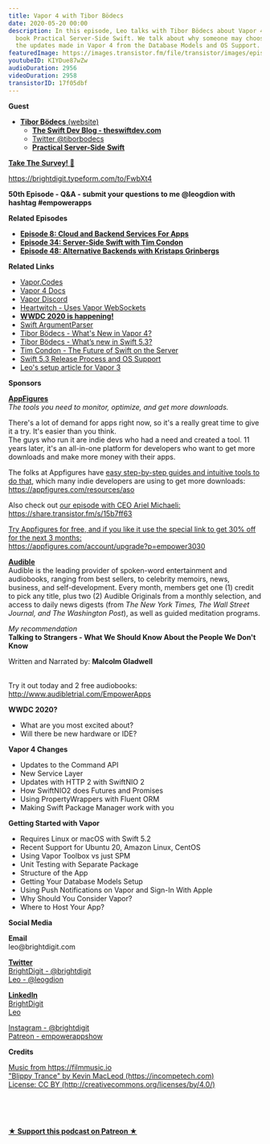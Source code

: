 ```yaml
---
title: Vapor 4 with Tibor Bödecs
date: 2020-05-20 00:00
description: In this episode, Leo talks with Tibor Bödecs about Vapor 4 and his new
  book Practical Server-Side Swift. We talk about why someone may choose Vapor and
  the updates made in Vapor 4 from the Database Models and OS Support.
featuredImage: https://images.transistor.fm/file/transistor/images/episode/251313/full_1589892290-artwork.jpg
youtubeID: KIYDue87wZw
audioDuration: 2956
videoDuration: 2958
transistorID: 17f05dbf
---
```

<p><b>Guest</b></p><ul><li>
<a href="https://t.co/w9s0Xj5sKK?amp=1"><strong>Tibor Bödecs</strong> (website)</a><ul>
<li><a href="https://theswiftdev.com"><strong>The Swift Dev Blog - theswiftdev.com</strong></a></li>
<li><a href="https://twitter.com/tiborbodecs">Twitter @tiborbodecs</a></li>
<li><a href="https://gumroad.com/l/practical-server-side-swift/5uwzmqq"><strong>Practical Server-Side Swift</strong></a></li>
</ul>
</li></ul><p><b><a href="https://brightdigit.typeform.com/to/FwbXt4">Take The Survey! 🙏</a></b></p><p><a href="https://brightdigit.typeform.com/to/FwbXt4">https://brightdigit.typeform.com/to/FwbXt4</a></p><p><strong>50th Episode - Q&amp;A - submit your questions to me @leogdion with hashtag #empowerapps</strong></p><p><b>Related Episodes</b></p><ul>
<li><a href="https://share.transistor.fm/s/ffcb9fc1"><strong>Episode 8: Cloud and Backend Services For Apps</strong></a></li>
<li><a href="https://share.transistor.fm/s/bf0516f2"><strong>Episode 34: Server-Side Swift with Tim Condon</strong></a></li>
<li><a href="https://share.transistor.fm/s/fca974ca"><strong>Episode 48: Alternative Backends with Kristaps Grinbergs</strong></a></li>
</ul><p><b>Related Links</b></p><ul>
<li><a href="https://vapor.codes">Vapor.Codes</a></li>
<li><a href="https://docs.vapor.codes/4.0/">Vapor 4 Docs</a></li>
<li><a href="https://discord.gg/vapor">Vapor Discord</a></li>
<li>
<a href="https://heartwitch.app/">Heartwitch - Uses Vapor WebSockets</a> </li>
<li><a href="https://developer.apple.com/wwdc20/"><strong>WWDC 2020 is happening!</strong></a></li>
<li><a href="https://github.com/apple/swift-argument-parser">Swift ArgumentParser</a></li>
<li><a href="https://theswiftdev.com/whats-new-in-vapor-4/">Tibor Bödecs - What's New in Vapor 4?</a></li>
<li><a href="https://theswiftdev.com/whats-new-in-swift-5-3/">Tibor Bödecs - What’s new in Swift 5.3?</a></li>
<li><a href="https://www.timc.dev/posts/future-of-server-side-swift/">Tim Condon - The Future of Swift on the Server</a></li>
<li><a href="https://swift.org/blog/5-3-release-process/">Swift 5.3 Release Process and OS Support</a></li>
<li><a href="https://learningswift.brightdigit.com/vapor-heroku-ubuntu-setup-deploy/">Leo's setup article for Vapor 3</a></li>
</ul><p><b>Sponsors</b></p><p><a href="https://appfigures.com/account/upgrade?p=empower3030"><strong>AppFigures</strong></a><strong><br></strong><em>The tools you need to monitor, optimize, and get more downloads.</em><strong></strong></p><p>There's a lot of demand for apps right now, so it's a really great time to give it a try. It's easier than you think.<br>The guys who run it are indie devs who had a need and created a tool. 11 years later, it's an all-in-one platform for developers who want to get more downloads and make more money with their apps.</p><p>The folks at Appfigures have <a href="https://appfigures.com/resources/aso">easy step-by-step guides and intuitive tools to do that</a>, which many indie developers are using to get more downloads:<br><a href="https://appfigures.com/resources/aso">https://appfigures.com/resources/aso</a></p><p>Also check out <a href="https://share.transistor.fm/s/15b7ff63">our episode with CEO Ariel Michaeli:<br>https://share.transistor.fm/s/15b7ff63</a></p><p><a href="https://appfigures.com/account/upgrade?p=empower3030">Try Appfigures for free, and if you like it use the special link to get 30% off for the next 3 months:</a><a href="https://www.linode.com/?r=97e09acbd5d304d87dadef749491d245e71c74e7"><br></a><a href="https://appfigures.com/account/upgrade?p=empower3030">https://appfigures.com/account/upgrade?p=empower3030</a></p><p><a href="http://www.audibletrial.com/EmpowerApps"><strong>Audible</strong></a><strong><br></strong>Audible is the leading provider of spoken-word entertainment and audiobooks, ranging from best sellers, to celebrity memoirs, news, business, and self-development. Every month, members get one (1) credit to pick any title, plus two (2) Audible Originals from a monthly selection, and access to daily news digests (from <em>The New York Times, The Wall Street Journal, and The Washington Post</em>), as well as guided meditation programs.</p><p><em>My recommendation</em><br><strong>Talking to Strangers - What We Should Know About the People We Don't Know</strong></p><p>Written and Narrated by: <strong>Malcolm Gladwell</strong></p><p><br>Try it out today and 2 free audiobooks:<br><a href="http://www.audibletrial.com/EmpowerApps">http://www.audibletrial.com/EmpowerApps</a></p><p><b>WWDC 2020?</b></p><ul>
<li>What are you most excited about?</li>
<li>Will there be new hardware or IDE?</li>
</ul><p><b>Vapor 4 Changes</b></p><ul>
<li>Updates to the Command API</li>
<li>New Service Layer</li>
<li>Updates with HTTP 2 with SwiftNIO 2</li>
<li>How SwiftNIO2 does Futures and Promises</li>
<li>Using PropertyWrappers with Fluent ORM</li>
<li>Making Swift Package Manager work with you</li>
</ul><p><b>Getting Started with Vapor</b></p><ul>
<li>Requires Linux or macOS with Swift 5.2</li>
<li>Recent Support for Ubuntu 20, Amazon Linux, CentOS</li>
<li>Using Vapor Toolbox vs just SPM</li>
<li>Unit Testing with Separate Package </li>
<li>Structure of the App</li>
<li>Getting Your Database Models Setup</li>
<li>Using Push Notifications on Vapor and Sign-In With Apple</li>
<li>Why Should You Consider Vapor?</li>
<li>Where to Host Your App?</li>
</ul><p><b>Social Media</b></p><p><strong>Email</strong><br>leo@brightdigit.com</p><p><a href="https://twitter.com/brightdigit"><strong>Twitter </strong><br>BrightDigit - @brightdigit</a><br><a href="https://twitter.com/leogdion">Leo - @leogdion</a></p><p><a href="https://www.linkedin.com/company/bright-digit"><strong>LinkedIn</strong><br>BrightDigit</a><br><a href="https://www.linkedin.com/in/leogdion/">Leo</a></p><p><a href="https://www.instagram.com/brightdigit/">Instagram - @brightdigit</a><br><a href="https://www.patreon.com/empowerappsshow">Patreon - empowerappshow</a></p><p><b>Credits</b></p><p><a href="https://filmmusic.io/">Music from https://filmmusic.io</a><br><a href="https://incompetech.com/">"Blippy Trance" by Kevin MacLeod (https://incompetech.com)</a><br><a href="http://creativecommons.org/licenses/by/4.0/">License: CC BY (http://creativecommons.org/licenses/by/4.0/)</a></p><p><br></p><p><br></p><p><strong><a href="https://www.patreon.com/empowerappsshow" rel="payment" title="★ Support this podcast on Patreon ★">★ Support this podcast on Patreon ★</a></strong></p>
      